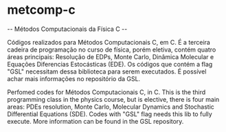 # metcomp-c
-- Métodos Computacionais da Física C --

Códigos realizados para Métodos Computacionais C, em C. É a terceira cadeira de programação no curso de física, porém eletiva, contém quatro áreas principais: Resolução de EDPs, Monte Carlo, Dinâmica Molecular e Equações Diferencias Estocásticas (EDE). Os códigos que contém a flag "GSL" necessitam dessa biblioteca para serem executados. É possível achar mais informações no repositório da GSL.

Perfomed codes for Métodos Computacionais C, in C. This is the third programming class in the physics course, but is elective, there is four main areas: PDEs resolution, Monte Carlo, Molecular Dynamics and Stochastic Differential Equations (SDE). Codes with "GSL" flag needs this lib to fully execute. More information can be found in the GSL repository.
